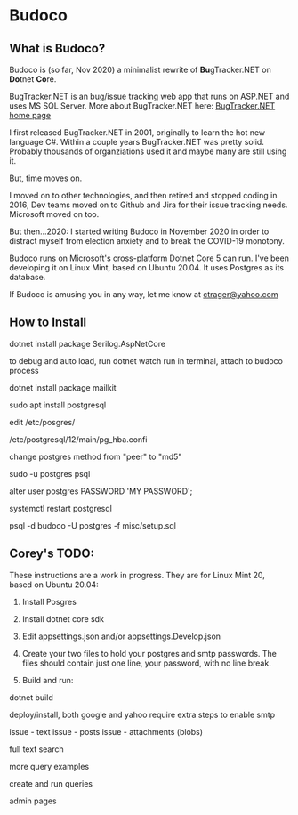 # Budoco

## What is Budoco?

Budoco is (so far, Nov 2020) a minimalist rewrite of **Bu**gTracker.NET on **Do**tnet **Co**re.

BugTracker.NET is an bug/issue tracking web app that runs on ASP.NET and uses MS SQL Server. More about BugTracker.NET here: <a href="http://ifdefined.com/bugtrackernet.html">BugTracker.NET home page</a>

I first released BugTracker.NET in 2001, originally to learn the hot new language C#. Within a couple years BugTracker.NET was pretty solid. Probably thousands of organziations used it and maybe many are still using it.

But, time moves on.

I moved on to other technologies, and then retired and stopped coding in 2016, 
Dev teams moved on to Github and Jira for their issue tracking needs.
Microsoft moved on too.

But then...2020: I started writing Budoco in November 2020 in order to distract myself from election anxiety and to break the COVID-19 monotony.

Budoco runs on Microsoft's cross-platform Dotnet Core 5 can run. I've been developing it on Linux Mint, based on Ubuntu 20.04. It uses Postgres as its database.

If Budoco is amusing you in any way, let me know at ctrager@yahoo.com
   


## How to Install


dotnet install package Serilog.AspNetCore

to debug and auto load,
run dotnet watch run in terminal, attach to budoco process

dotnet install package mailkit

sudo apt install postgresql

edit /etc/posgres/

/etc/postgresql/12/main/pg_hba.confi

change postgres method from "peer" to "md5"

sudo -u postgres psql

alter user postgres PASSWORD 'MY PASSWORD';

systemctl restart postgresql

psql -d budoco -U postgres -f misc/setup.sql


## Corey's TODO:

These instructions are a work in progress. They are for Linux Mint 20, based on Ubuntu 20.04:

1) Install Posgres

2) Install dotnet core sdk

3) Edit appsettings.json and/or appsettings.Develop.json

4) Create your two files to hold your postgres and smtp passwords. The files should contain just one line, your password, with no line break.

5) Build and run:
    
dotnet build



deploy/install, both google and yahoo require extra steps to enable smtp

issue - text
issue - posts
issue - attachments (blobs)

full text search

more query examples

create and run queries

admin pages
